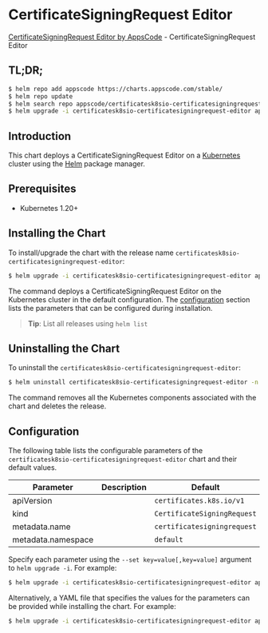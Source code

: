 # CertificateSigningRequest Editor

[CertificateSigningRequest Editor by AppsCode](https://appscode.com) - CertificateSigningRequest Editor

## TL;DR;

```bash
$ helm repo add appscode https://charts.appscode.com/stable/
$ helm repo update
$ helm search repo appscode/certificatesk8sio-certificatesigningrequest-editor --version=v0.25.0
$ helm upgrade -i certificatesk8sio-certificatesigningrequest-editor appscode/certificatesk8sio-certificatesigningrequest-editor -n default --create-namespace --version=v0.25.0
```

## Introduction

This chart deploys a CertificateSigningRequest Editor on a [Kubernetes](http://kubernetes.io) cluster using the [Helm](https://helm.sh) package manager.

## Prerequisites

- Kubernetes 1.20+

## Installing the Chart

To install/upgrade the chart with the release name `certificatesk8sio-certificatesigningrequest-editor`:

```bash
$ helm upgrade -i certificatesk8sio-certificatesigningrequest-editor appscode/certificatesk8sio-certificatesigningrequest-editor -n default --create-namespace --version=v0.25.0
```

The command deploys a CertificateSigningRequest Editor on the Kubernetes cluster in the default configuration. The [configuration](#configuration) section lists the parameters that can be configured during installation.

> **Tip**: List all releases using `helm list`

## Uninstalling the Chart

To uninstall the `certificatesk8sio-certificatesigningrequest-editor`:

```bash
$ helm uninstall certificatesk8sio-certificatesigningrequest-editor -n default
```

The command removes all the Kubernetes components associated with the chart and deletes the release.

## Configuration

The following table lists the configurable parameters of the `certificatesk8sio-certificatesigningrequest-editor` chart and their default values.

|     Parameter      | Description |                Default                 |
|--------------------|-------------|----------------------------------------|
| apiVersion         |             | <code>certificates.k8s.io/v1</code>    |
| kind               |             | <code>CertificateSigningRequest</code> |
| metadata.name      |             | <code>certificatesigningrequest</code> |
| metadata.namespace |             | <code>default</code>                   |


Specify each parameter using the `--set key=value[,key=value]` argument to `helm upgrade -i`. For example:

```bash
$ helm upgrade -i certificatesk8sio-certificatesigningrequest-editor appscode/certificatesk8sio-certificatesigningrequest-editor -n default --create-namespace --version=v0.25.0 --set apiVersion=certificates.k8s.io/v1
```

Alternatively, a YAML file that specifies the values for the parameters can be provided while
installing the chart. For example:

```bash
$ helm upgrade -i certificatesk8sio-certificatesigningrequest-editor appscode/certificatesk8sio-certificatesigningrequest-editor -n default --create-namespace --version=v0.25.0 --values values.yaml
```
